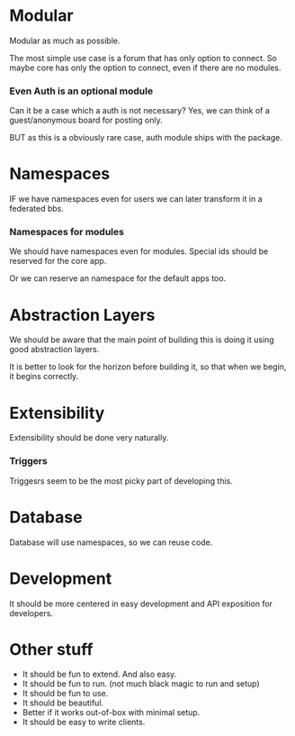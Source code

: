 # Modular

Modular as much as possible.

The most simple use case is a forum that has only option to connect.
So maybe core has only the option to connect, even if there are no modules.

### Even Auth is an optional module

Can it be a case which a auth is not necessary? Yes, we can think of a guest/anonymous board for posting only.

BUT as this is a obviously rare case, auth module ships with the package.

# Namespaces

IF we have namespaces even for users we can later transform it in a federated bbs.

### Namespaces for modules

We should have namespaces even for modules. Special ids should be reserved for the core app.

Or we can reserve an namespace for the default apps too.

# Abstraction Layers

We should be aware that the main point of building this is doing it using good abstraction layers.

It is better to look for the horizon before building it, so that when we begin, it begins correctly.

# Extensibility

Extensibility should be done very naturally.

### Triggers

Triggesrs seem to be the most picky part of developing this.

# Database

Database will use namespaces, so we can reuse code.

# Development

It should be more centered in easy development and API exposition for developers.

# Other stuff

* It should be fun to extend. And also easy.
* It should be fun to run. (not much black magic to run and setup)
* It should be fun to use.
* It should be beautiful.
* Better if it works out-of-box with minimal setup.
* It should be easy to write clients.
